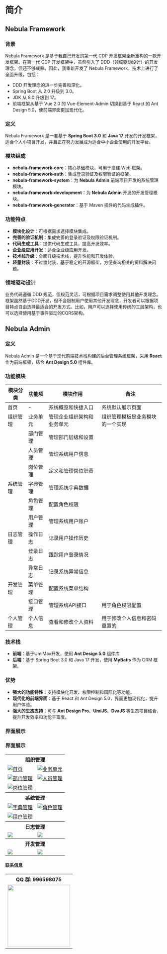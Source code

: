 # 简介

## Nebula Framework

### 背景
Nebula Framework 是基于我自己开发的第一代 CDP 开发框架全新重构的一款开发框架。在第一代 CDP 开发框架中，虽然引入了 DDD（领域驱动设计）的开发理念，但还不够成熟。因此，我重新开发了 Nebula Framework，技术上进行了全面升级，包括：
- DDD 开发理念的进一步完善和深化。
- Spring Boot 从 2.0 升级到 3.0。
- JDK 从 8.0 升级到 17。
- 前端框架从基于 Vue 2.0 的 Vue-Element-Admin 切换到基于 React 的 Ant Design 5.0，使前端界面更加现代化。

### 定义
Nebula Framework 是一套基于 **Spring Boot 3.0** 和 **Java 17** 开发的开发框架，适合个人小项目开发，并且正在努力发展成为适合中小企业使用的开发平台。

### 模块组成
- **nebula-framework-core**：核心基础模块，可用于搭建 Web 框架。
- **nebula-framework-auth**：集成登录验证及权限验证的框架。
- **nebula-framework-system**：为 **Nebula Admin** 前端项目开发的系统管理模块。
- **nebula-framework-development**：为 **Nebula Admin** 开发的开发管理模块。
- **nebula-framework-generator**：基于 Maven 插件的代码生成插件。

### 功能特点
- **模块化设计**：可根据需求选择模块集成。
- **完善的验证机制**：集成完善的登录验证及权限验证机制。
- **代码生成工具**：提供代码生成工具，提高开发效率。
- **企业级应用开发**：适合企业级应用开发。
- **技术栈升级**：全面升级技术栈，提升性能和开发体验。
- **轻量封装**：不过渡封装，基于稳定的开源框架，方便查询相关的资料解决问题。

### 领域驱动设计
业务代码遵循 DDD 规范，但规范灵活，可根据项目需求调整使用其他开发理念。框架虽然基于DDD开发，但不会限制用户使用其他开发理念，开发者可以根据项目特点自由选择最适合的开发方式。比如，用户可以选择使用传统的三层架构，也可以选择使用基于事件驱动的CQRS架构。

## Nebula Admin

### 定义
Nebula Admin 是一个基于现代前端技术栈构建的后台管理系统框架，采用 **React** 作为前端框架，结合 **Ant Design 5.0** 组件库。

### 功能模块

| 模块分类 | 功能项 | 模块作用 | 备注 |
|---------|--------|---------|------|
| 首页 | - | 系统概览和快捷入口 | 系统默认展示页面 |
| 组织管理 | 业务单元 | 管理企业组织架构和业务单元 | 组织管理模板是业务模块的一个实现 |
|  | 部门管理 | 管理部门层级和设置 |  |
|  | 人员管理 | 管理系统用户信息 |  |
|  | 岗位管理 | 定义和管理岗位职责 |  |
| 系统管理 | 字典管理 | 管理系统字典数据 |  |
|  | 角色管理 | 配置角色权限 |  |
|  | 用户管理 | 管理系统用户账户 |  |
| 日志管理 | 操作日志 | 记录用户操作历史 |  |
|  | 登录日志 | 跟踪用户登录情况 |  |
|  | 异常日志 | 记录系统异常信息 |  |
| 开发管理 | 菜单管理 | 配置系统菜单结构 |  |
|  | 接口管理 | 管理系统API接口 | 用于角色权限配置 |
| 个人管理 | 个人信息 | 查看和修改个人资料 | 用于修改个人信息和密码重置的 |

### 技术栈
- **前端**：基于UmiMax开发，使用 **Ant Design 5.0** 组件库
- **后端**：基于 Spring Boot 3.0 和 Java 17 开发，使用 **MyBatis** 作为 ORM 框架。

### 优势
- **强大的功能特性**：支持模块化开发、权限控制和国际化等功能。
- **现代化的前端界面**：基于 React 和 Ant Design 5.0，界面更加现代化，提升用户体验。
- **强大的生态支持**：可与 **Ant Design Pro**、**UmiJS**、**DvaJS** 等生态项目结合，提升开发效率和功能丰富度。

### 界面展示

### 界面展示

<table>
  <tr>
    <th colspan="3">组织管理</th>
  </tr>
  <tr>
    <td><a href="/public/nebula-admin/home.png" target="_blank"><img src="/public/nebula-admin/home.png" alt="首页"></a></td>
    <td><a href="/public/nebula-admin/bizUnit.png" target="_blank"><img src="/public/nebula-admin/bizUnit.png" alt="业务单元"></a></td>
  </tr>
  <tr>
    <td><a href="/public/nebula-admin/dept.png" target="_blank"><img src="/public/nebula-admin/dept.png" alt="部门管理"></a></td>
    <td><a href="/public/nebula-admin/psn.png" target="_blank"><img src="/public/nebula-admin/psn.png" alt="人员管理"></a></td>
  </tr>
  <tr>
    <td><a href="/public/nebula-admin/post.png" target="_blank"><img src="/public/nebula-admin/post.png" alt="岗位管理"></a></td>
    <td></td>
  </tr>
  
  <tr>
    <th colspan="3">系统管理</th>
  </tr>
  <tr>
    <td><a href="/public/nebula-admin/dict.png" target="_blank"><img src="/public/nebula-admin/dict.png" alt="字典管理"></a></td>
    <td><a href="/public/nebula-admin/role.png" target="_blank"><img src="/public/nebula-admin/role.png" alt="角色管理"></a></td>
  </tr>
  <tr>
    <td><a href="/public/nebula-admin/user.png" target="_blank"><img src="/public/nebula-admin/user.png" alt="用户管理"></a></td>
    <td></td>
  </tr>
    
  <tr>
    <th colspan="3">日志管理</th>
  </tr>
  <tr>
    <td><a href="/public/nebula-admin/operationLog.png" target="_blank"><img src="/public/nebula-admin/operationLog.png"></a></td>
    <td><a href="/public/nebula-admin/loginLog.png" target="_blank"><img src="/public/nebula-admin/loginLog.png" ></a></td>
  </tr>

      
  <tr>
    <th colspan="3">开发管理</th>
  </tr>
  <tr>
    <td><a href="/public/nebula-admin/menu.png" target="_blank"><img src="/public/nebula-admin/menu.png"></a></td>
    <td><a href="/public/nebula-admin/api.png" target="_blank"><img src="/public/nebula-admin/api.png" ></a></td>
  </tr>
</table>

#### 联系信息

<table>
  <tr>
    <th>QQ 群: 996598075</th>
  </tr>
  <tr>
    <td><img src="https://neegix.com/img/qq_qrcode.jpg" width="200" /></td>
  </tr>
</table>